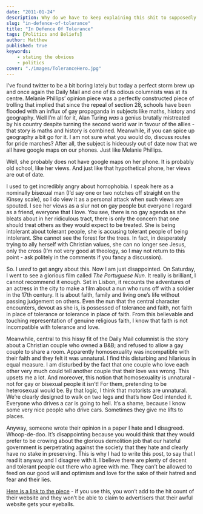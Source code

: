 ```yaml
---
date: "2011-01-24"
description: Why do we have to keep explaining this shit to supposedly intelligent people?
slug: "in-defence-of-tolerance" 
title: "In Defence Of Tolerance"
tags: [Politics and Beliefs]
author: Matthew
published: true
keywords:
    - stating the obvious
    - politics
cover: "./images/ToleranceHero.jpg"
---
```


I’ve found twitter to be a bit boring lately but today a perfect storm brew up and once again the Daily Mail and one of its odious columnists was at its centre. Melanie Phillips’ opinion piece was a perfectly constructed piece of trolling that implied that since the repeal of section 28, schools have been flooded with an influx of gay propaganda in subjects like maths, history and geography. Well I’m all for it, Alan Turing _was_ a genius brutally mistreated by his country despite turning the second world war in favour of the allies - that story is maths and history is combined. Meanwhile, if you can spice up geography a bit go for it. I am not sure what you would do, discuss routes for pride marches? After all, the subject is hideously out of date now that we all have google maps on our phones.
Just like Melanie Phillips.

Well, she probably does not have google maps on her phone. It is probably old school, like her views. And just like that hypothetical phone, her views are out of date.

I used to get incredibly angry about homophobia. I speak here as a nominally bisexual man (I’d say one or two notches off straight on the Kinsey scale), so I do view it as a personal attack when such views are spouted. I see her views as a slur not on gay people but everyone I regard as a friend, everyone that I love. You see, there is no gay agenda as she bleats about in her ridiculous tract, there is only the concern that one should treat others as they would expect to be treated. She is being intolerant about tolerant people, she is accusing tolerant people of being intolerant. She cannot see the forest for the trees. In fact, in desperately trying to ally herself with Christian values, she can no longer see Jesus, only the cross (I’m not very good at theology, so I may not return to this point - ask politely in the comments if you fancy a discussion).

So. I _used_ to get angry about this. Now I am just disappointed. On Saturday, I went to see a glorious film called _The Portuguese Nun_. It really is brilliant, I cannot recommend it enough. Set in Lisbon, it recounts the adventures of an actress in the city to make a film about a nun who runs off with a soldier in the 17th century. It is about faith, family and living one’s life without passing judgement on others. Even the nun that the central character encounters, devout as she is, is possessed of tolerance and faith, not faith in place of tolerance or tolerance in place of faith. From this believable and touching representation of genuine religious faith, I know that faith is not incompatible with tolerance and love.

Meanwhile, central to this hissy fit of the Daily Mail columnist is the story about a Christian couple who owned a B&B; and refused to allow a gay couple to share a room. Apparently homosexuality was incompatible with their faith and they felt it was unnatural. I find this disturbing and hilarious in equal measure. I am disturbed by the fact that one couple who love each other very much could tell another couple that their love was wrong. This upsets me a lot. And moreover, this notion that homosexuality is unnatural - not for gay or bisexual people it isn’t! For them, pretending to be heterosexual would be. By that logic, I think that motorists are unnatural. We’re clearly designed to walk on two legs and that’s how God intended it. Everyone who drives a car is going to hell. It’s a shame, because I know some very nice people who drive cars. Sometimes they give me lifts to places.

Anyway, someone wrote their opinion in a paper I hate and I disagreed. Whoop-de-doo. It’s disappointing because you would think that they would prefer to be crowing about the glorious demolition job that our hateful government is perpetrating against the society that they hate and clearly have no stake in preserving. This is why I had to write this post, to say that I read it anyway and I disagree with it. I believe there are plenty of decent and tolerant people out there who agree with me. They can’t be allowed to feed on our good will and optimism and love for the sake of their hatred and fear and their lies.

[Here is a link to the piece](http://istyosty.com/tmp/cache/88fc8b4882101bd82a14149dbbe752ac1a96a2cc.html#ixzz1BwxsZyYv) - if you use this, you won’t add to the hit count of their website and they won’t be able to claim to advertisers that their awful website gets your eyeballs.

